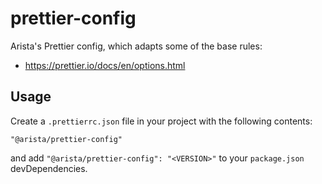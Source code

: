 # prettier-config

Arista's Prettier config, which adapts some of the base rules:

  * https://prettier.io/docs/en/options.html

## Usage

Create a `.prettierrc.json` file in your project with the following contents:

```
"@arista/prettier-config"
```

and add `"@arista/prettier-config": "<VERSION>"` to your `package.json` devDependencies.
